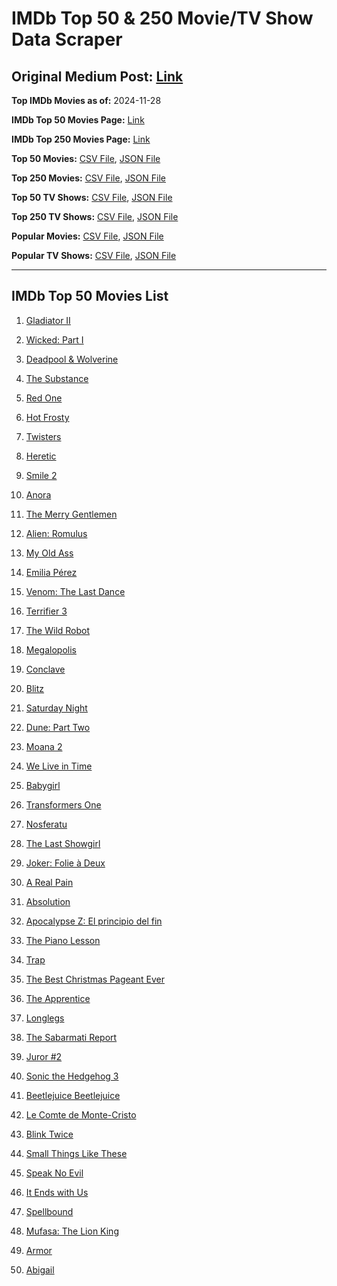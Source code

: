 # IMDb Top 50 & 250 Movie/TV Show Data Scraper

## Original Medium Post: [Link](https://medium.com/@nishantsahoo/which-movie-should-i-watch-5c83a3c0f5b1)

**Top IMDb Movies as of:** 2024-11-28

**IMDb Top 50 Movies Page:** [Link](https://www.imdb.com/search/title/?title_type=feature&release_date=2024-01-01,2024-12-31)

**IMDb Top 250 Movies Page:** [Link](https://www.imdb.com/chart/top/)

**Top 50 Movies:** [CSV File](/data/top50/movies.csv), [JSON File](/data/top50/movies.json)

**Top 250 Movies:** [CSV File](/data/top250/movies.csv), [JSON File](/data/top250/movies.json)

**Top 50 TV Shows:** [CSV File](/data/top50/shows.csv), [JSON File](/data/top50/shows.json)

**Top 250 TV Shows:** [CSV File](/data/top250/shows.csv), [JSON File](/data/top250/shows.json)

**Popular Movies:** [CSV File](/data/popular/movies.csv), [JSON File](/data/popular/movies.json)

**Popular TV Shows:** [CSV File](/data/popular/shows.csv), [JSON File](/data/popular/shows.json)

---

## IMDb Top 50 Movies List

1. [Gladiator II](https://www.imdb.com/title/tt9218128/)

2. [Wicked: Part I](https://www.imdb.com/title/tt1262426/)

3. [Deadpool & Wolverine](https://www.imdb.com/title/tt6263850/)

4. [The Substance](https://www.imdb.com/title/tt17526714/)

5. [Red One](https://www.imdb.com/title/tt14948432/)

6. [Hot Frosty](https://www.imdb.com/title/tt32359447/)

7. [Twisters](https://www.imdb.com/title/tt12584954/)

8. [Heretic](https://www.imdb.com/title/tt28015403/)

9. [Smile 2](https://www.imdb.com/title/tt29268110/)

10. [Anora](https://www.imdb.com/title/tt28607951/)

11. [The Merry Gentlemen](https://www.imdb.com/title/tt32368345/)

12. [Alien: Romulus](https://www.imdb.com/title/tt18412256/)

13. [My Old Ass](https://www.imdb.com/title/tt18559464/)

14. [Emilia Pérez](https://www.imdb.com/title/tt20221436/)

15. [Venom: The Last Dance](https://www.imdb.com/title/tt16366836/)

16. [Terrifier 3](https://www.imdb.com/title/tt27911000/)

17. [The Wild Robot](https://www.imdb.com/title/tt29623480/)

18. [Megalopolis](https://www.imdb.com/title/tt10128846/)

19. [Conclave](https://www.imdb.com/title/tt20215234/)

20. [Blitz](https://www.imdb.com/title/tt15939198/)

21. [Saturday Night](https://www.imdb.com/title/tt27657135/)

22. [Dune: Part Two](https://www.imdb.com/title/tt15239678/)

23. [Moana 2](https://www.imdb.com/title/tt13622970/)

24. [We Live in Time](https://www.imdb.com/title/tt27131358/)

25. [Babygirl](https://www.imdb.com/title/tt30057084/)

26. [Transformers One](https://www.imdb.com/title/tt8864596/)

27. [Nosferatu](https://www.imdb.com/title/tt5040012/)

28. [The Last Showgirl](https://www.imdb.com/title/tt31193791/)

29. [Joker: Folie à Deux](https://www.imdb.com/title/tt11315808/)

30. [A Real Pain](https://www.imdb.com/title/tt21823606/)

31. [Absolution](https://www.imdb.com/title/tt8337290/)

32. [Apocalypse Z: El principio del fin](https://www.imdb.com/title/tt27599851/)

33. [The Piano Lesson](https://www.imdb.com/title/tt15507512/)

34. [Trap](https://www.imdb.com/title/tt26753003/)

35. [The Best Christmas Pageant Ever](https://www.imdb.com/title/tt2347285/)

36. [The Apprentice](https://www.imdb.com/title/tt8368368/)

37. [Longlegs](https://www.imdb.com/title/tt23468450/)

38. [The Sabarmati Report](https://www.imdb.com/title/tt30889755/)

39. [Juror #2](https://www.imdb.com/title/tt27403986/)

40. [Sonic the Hedgehog 3](https://www.imdb.com/title/tt18259086/)

41. [Beetlejuice Beetlejuice](https://www.imdb.com/title/tt2049403/)

42. [Le Comte de Monte-Cristo](https://www.imdb.com/title/tt26446278/)

43. [Blink Twice](https://www.imdb.com/title/tt14858658/)

44. [Small Things Like These](https://www.imdb.com/title/tt27196021/)

45. [Speak No Evil](https://www.imdb.com/title/tt27534307/)

46. [It Ends with Us](https://www.imdb.com/title/tt10655524/)

47. [Spellbound](https://www.imdb.com/title/tt7215232/)

48. [Mufasa: The Lion King](https://www.imdb.com/title/tt13186482/)

49. [Armor](https://www.imdb.com/title/tt29252358/)

50. [Abigail](https://www.imdb.com/title/tt27489557/)
